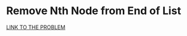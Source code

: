 # Remove Nth Node from End of List

[LINK TO THE PROBLEM](https://leetcode.com/problems/remove-nth-node-from-end-of-list/)